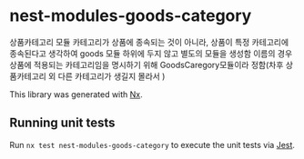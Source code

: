 # nest-modules-goods-category

상품카테고리 모듈
카테고리가 상품에 종속되는 것이 아니라, 상품이 특정 카테고리에 종속된다고 생각하여 goods 모듈 하위에 두지 않고 별도의 모듈을 생성함
이름의 경우 상품에 적용되는 카테고리임을 명시하기 위해 GoodsCaregory모듈이라 정함(차후 상품카테고리 외 다른 카테고리가 생길지 몰라서 )


This library was generated with [Nx](https://nx.dev).

## Running unit tests

Run `nx test nest-modules-goods-category` to execute the unit tests via [Jest](https://jestjs.io).
